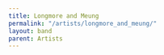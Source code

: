 ```yaml
---
title: Longmore and Meung
permalink: "/artists/longmore_and_meung/"
layout: band
parent: Artists
---
```

